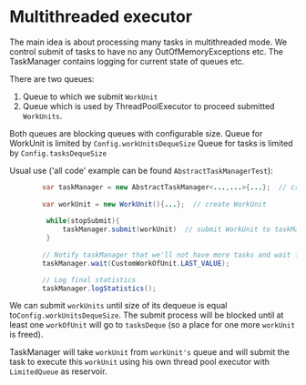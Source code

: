 # Multithreaded executor

The main idea is about processing many tasks in multithreaded mode. We control submit of tasks to have no any
OutOfMemoryExceptions etc. The TaskManager contains logging for current state of queues etc.

There are two queues:

1) Queue to which we submit `WorkUnit`
2) Queue which is used by ThreadPoolExecutor to proceed submitted `WorkUnits`.

Both queues are blocking queues with configurable size. Queue for WorkUnit is limited by `Config.workUnitsDequeSize`
Queue for tasks is limited by `Config.tasksDequeSize`

Usual use ('all code' example can be found `AbstractTaskManagerTest`):

```java
        var taskManager = new AbstractTaskManager<...,...>{...};  // create a taskManager
        
        var workUnit = new WorkUnit(){...};  // create WorkUnit
                
         while(stopSubmit){
             taskManager.submit(workUnit)  // submit WorkUnit to taskManager to execute it
         }
        
        // Notify taskManager that we'll not have more tasks and wait for having all submitted tasks to be proceeded
        taskManager.wait(CustomWorkOfUnit.LAST_VALUE);

        // Log final statistics
        taskManager.logStatistics();
```

We can submit `workUnits` until size of its dequeue is equal to`Config.workUnitsDequeSize`. The submit process will be
blocked until at least one `workOfUnit` will go to `tasksDeque` (so a place for one more `workUnit` is freed).

TaskManager will take `workUnit` from `workUnit's` queue and will submit the task to execute this `workUnit` using his
own thread pool executor with `LimitedQueue` as reservoir.
